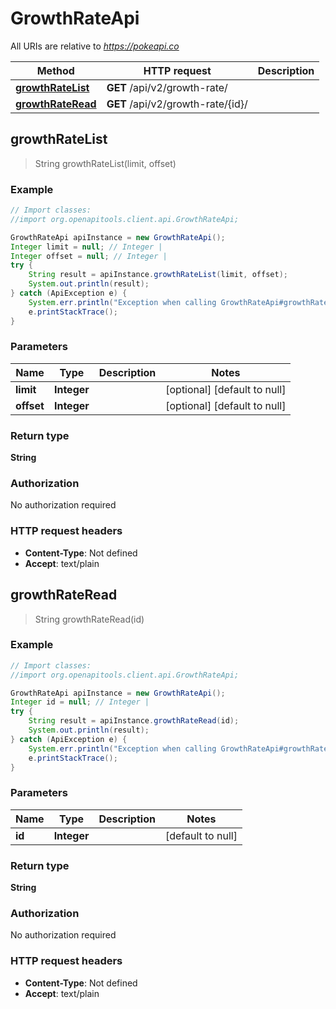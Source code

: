 # GrowthRateApi

All URIs are relative to *https://pokeapi.co*

Method | HTTP request | Description
------------- | ------------- | -------------
[**growthRateList**](GrowthRateApi.md#growthRateList) | **GET** /api/v2/growth-rate/ | 
[**growthRateRead**](GrowthRateApi.md#growthRateRead) | **GET** /api/v2/growth-rate/{id}/ | 



## growthRateList

> String growthRateList(limit, offset)



### Example

```java
// Import classes:
//import org.openapitools.client.api.GrowthRateApi;

GrowthRateApi apiInstance = new GrowthRateApi();
Integer limit = null; // Integer | 
Integer offset = null; // Integer | 
try {
    String result = apiInstance.growthRateList(limit, offset);
    System.out.println(result);
} catch (ApiException e) {
    System.err.println("Exception when calling GrowthRateApi#growthRateList");
    e.printStackTrace();
}
```

### Parameters


Name | Type | Description  | Notes
------------- | ------------- | ------------- | -------------
 **limit** | **Integer**|  | [optional] [default to null]
 **offset** | **Integer**|  | [optional] [default to null]

### Return type

**String**

### Authorization

No authorization required

### HTTP request headers

- **Content-Type**: Not defined
- **Accept**: text/plain


## growthRateRead

> String growthRateRead(id)



### Example

```java
// Import classes:
//import org.openapitools.client.api.GrowthRateApi;

GrowthRateApi apiInstance = new GrowthRateApi();
Integer id = null; // Integer | 
try {
    String result = apiInstance.growthRateRead(id);
    System.out.println(result);
} catch (ApiException e) {
    System.err.println("Exception when calling GrowthRateApi#growthRateRead");
    e.printStackTrace();
}
```

### Parameters


Name | Type | Description  | Notes
------------- | ------------- | ------------- | -------------
 **id** | **Integer**|  | [default to null]

### Return type

**String**

### Authorization

No authorization required

### HTTP request headers

- **Content-Type**: Not defined
- **Accept**: text/plain

